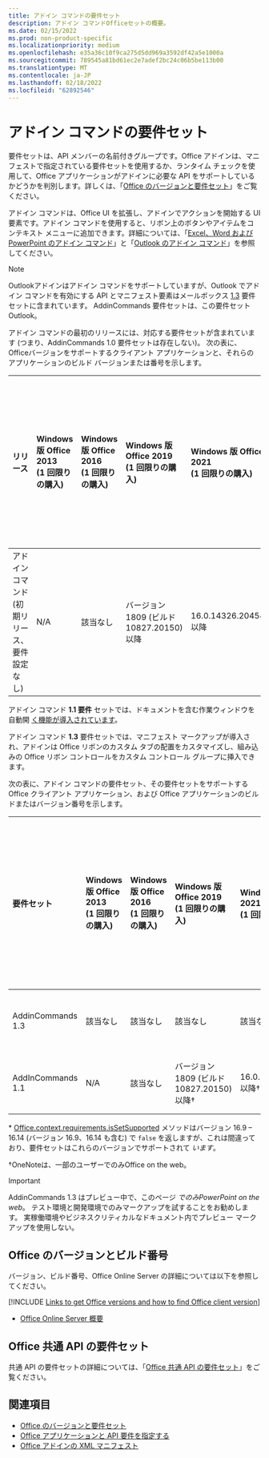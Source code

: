 ```yaml
---
title: アドイン コマンドの要件セット
description: アドイン コマンドOfficeセットの概要。
ms.date: 02/15/2022
ms.prod: non-product-specific
ms.localizationpriority: medium
ms.openlocfilehash: e35a36c10f9ca275d5dd969a3592df42a5e1000a
ms.sourcegitcommit: 789545a81bd61ec2e7adef2bc24c06b5be113b00
ms.translationtype: MT
ms.contentlocale: ja-JP
ms.lasthandoff: 02/18/2022
ms.locfileid: "62892546"
---
```

# <a name="add-in-commands-requirement-sets"></a>アドイン コマンドの要件セット

要件セットは、API メンバーの名前付きグループです。Office アドインは、マニフェストで指定されている要件セットを使用するか、ランタイム チェックを使用して、Office アプリケーションがアドインに必要な API をサポートしているかどうかを判別します。詳しくは、「[Office のバージョンと要件セット](../../develop/office-versions-and-requirement-sets.md)」をご覧ください。

アドイン コマンドは、Office UI を拡張し、アドインでアクションを開始する UI 要素です。アドイン コマンドを使用すると、リボン上のボタンやアイテムをコンテキスト メニューに追加できます。詳細については、「[Excel、Word および PowerPoint のアドイン コマンド](../../design/add-in-commands.md)」と「[Outlook のアドイン コマンド](../../outlook/add-in-commands-for-outlook.md)」を参照してください。

> [!NOTE]
> Outlookアドインはアドイン コマンドをサポートしていますが、Outlook でアドイン コマンドを有効にする API とマニフェスト要素はメールボックス [1.3](../objectmodel/requirement-set-1.3/outlook-requirement-set-1.3.md) 要件セットに含まれています。 AddinCommands 要件セットは、この要件セットOutlook。

アドイン コマンドの最初のリリースには、対応する要件セットが含まれています (つまり、AddinCommands 1.0 要件セットは存在しない)。 次の表に、Officeバージョンをサポートするクライアント アプリケーションと、それらのアプリケーションのビルド バージョンまたは番号を示します。  

| リリース   |  Windows 版 Office 2013<br>(1 回限りの購入) | Windows 版 Office 2016<br>(1 回限りの購入) | Windows 版 Office 2019<br>(1 回限りの購入) | Windows 版 Office 2021<br>(1 回限りの購入) | Windows での Office<br>(サブスクリプション)   |  Office on iPad<br>(サブスクリプション)  |  Office on Mac<br>(両方のサブスクリプション<br> Mac 2019 以降Office 1 回購入)   | Office on the web  |
|:-----|:-----|:-----|:-----|:-----|:-----|:-----|:-----|:-----|
| アドイン コマンド (初期リリース、要件設定なし) | N/A | 該当なし | バージョン 1809 (ビルド 10827.20150) 以降| 16.0.14326.20454 以降 |バージョン 1603 (ビルド 6769.0000) 以降 | 該当なし | 15.33 以降| 2016 年 1 月 |

アドイン コマンド **1.1 要件** セットでは、ドキュメントを含む作業ウィンドウを自動開 [く機能が導入されています](../../develop/automatically-open-a-task-pane-with-a-document.md)。

アドイン コマンド **1.3** 要件セットでは、マニフェスト マークアップが導入され、アドインは Office リボンのカスタム タブの配置をカスタマイズし、組み込みの Office リボン コントロールをカスタム コントロール グループに挿入できます。

次の表に、アドイン コマンドの要件セット、その要件セットをサポートする Office クライアント アプリケーション、および Office アプリケーションのビルドまたはバージョン番号を示します。

|  要件セット  |  Windows 版 Office 2013<br>(1 回限りの購入) | Windows 版 Office 2016<br>(1 回限りの購入) | Windows 版 Office 2019<br>(1 回限りの購入) |  Windows 版 Office 2021<br>(1 回限りの購入) | Windows での Office<br>(サブスクリプション)   |  Office on iPad<br>(サブスクリプション)  |  Office on Mac<br>(両方のサブスクリプション<br> Mac 2019 以降Office 1 回購入)   | Office on the web  |  
|:-----|:-----|:-----|:-----|:-----|:-----|:-----|:-----|:-----|
| AddinCommands 1.3  | 該当なし | 該当なし | 該当なし | 該当なし | サポートされていません | N/A | サポートされていません | 2020 年 11 月 |
| AddInCommands 1.1  | N/A | 該当なし  | バージョン 1809 (ビルド 10827.20150) 以降&dagger; | 16.0.14326.20454 以降&dagger; | バージョン 1705 (ビルド 8121.1000) 以降&dagger; | 該当なし | 15.34 以降&dagger;\*| 2017 年 5 月 |

\* [Office.context.requirements.isSetSupported](/javascript/api/office/office.requirementsetsupport#office-office-requirementsetsupport-issetsupported-member(1)) メソッドはバージョン 16.9 &ndash; 16.14 (バージョン 16.9、16.14 も含む) で `false` を返しますが、これは間違っており、要件セットはこれらのバージョンでサポートされて *います*。

&dagger;OneNoteは、一部のユーザーでのみOffice on the web。

> [!IMPORTANT]
> AddinCommands 1.3 はプレビュー中で、このページ *でのみPowerPoint on the web*。 テスト環境と開発環境でのみマークアップを試することをお勧めします。 実稼働環境やビジネスクリティカルなドキュメント内でプレビュー マークアップを使用しない。

## <a name="office-versions-and-build-numbers"></a>Office のバージョンとビルド番号

バージョン、ビルド番号、Office Online Server の詳細については以下を参照してください。

[!INCLUDE [Links to get Office versions and how to find Office client version](../../includes/links-get-office-versions-builds.md)]
- [Office Online Server 概要](/officeonlineserver/office-online-server-overview)

## <a name="office-common-api-requirement-sets"></a>Office 共通 API の要件セット

共通 API の要件セットの詳細については、「[Office 共通 API の要件セット](office-add-in-requirement-sets.md)」をご覧ください。

## <a name="see-also"></a>関連項目

- [Office のバージョンと要件セット](../../develop/office-versions-and-requirement-sets.md)
- [Office アプリケーションと API 要件を指定する](../../develop/specify-office-hosts-and-api-requirements.md)
- [Office アドインの XML マニフェスト](../../develop/add-in-manifests.md)
